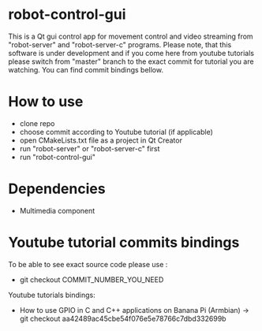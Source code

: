 # robot-control-gui
This is a Qt gui control app for movement control and video streaming from "robot-server" and "robot-server-c" programs. Please note, that this software is under development and if you come here from youtube tutorials please switch from "master" branch to the exact commit for tutorial you are watching. You can find commit bindings bellow.

# How to use
- clone repo
- choose commit according to Youtube tutorial (if applicable)
- open CMakeLists.txt file as a project in Qt Creator
- run "robot-server" or "robot-server-c" first
- run "robot-control-gui"

# Dependencies
- Multimedia component

# Youtube tutorial commits bindings
To be able to see exact source code please use : 
- git checkout COMMIT_NUMBER_YOU_NEED

Youtube tutorials bindings:
- How to use GPIO in C and C++ applications on Banana Pi (Armbian) -> git checkout aa42489ac45cbe54f076e5e78766c7dbd332699b
